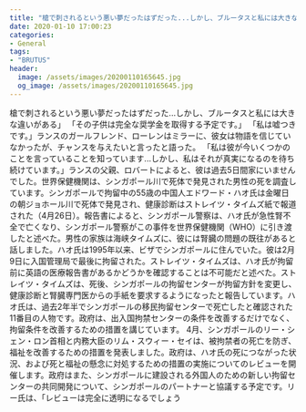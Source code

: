 ```yaml
---
title: "槍で刺されるという悪い夢だったはずだった...しかし、ブルータスと私には大きな違いがある」 「その子供は完全な奨学金を取得する予定です。"
date: 2020-01-10 17:00:23
categories:
- General
tags:
- "BRUTUS"
header:
  image: /assets/images/20200110165645.jpg
  og_image: /assets/images/20200110165645.jpg
---
```


槍で刺されるという悪い夢だったはずだった...しかし、ブルータスと私には大きな違いがある」 「その子供は完全な奨学金を取得する予定です。」 「私は嘘つきです。」ランスのガールフレンド、ローレンはミラーに、彼女は物語を信じていなかったが、チャンスを与えたいと言ったと語った。 「私は彼が今いくつかのことを言っていることを知っています...しかし、私はそれが真実になるのを待ち続けています。」ランスの父親、ロバートによると、彼は過去5日間家にいませんでした。世界保健機関は、シンガポール川で死体で発見された男性の死を調査しています。シンガポールで拘留中の55歳の中国人エドワード・ハオ氏は金曜日の朝ジョホール川で死体で発見され、健康診断はストレイツ・タイムズ紙で報道された（4月26日）。報告書によると、シンガポール警察は、ハオ氏が急性腎不全で亡くなり、シンガポール警察がこの事件を世界保健機関（WHO）に引き渡したと述べた。男性の家族は海峡タイムズに、彼には腎臓の問題の既往があると話しました。ハオ氏は1995年以来、ビザでシンガポールに住んでいた。彼は2月9日に入国管理局で最後に拘留された。ストレイツ・タイムズは、ハオ氏が拘留前に英語の医療報告書があるかどうかを確認することは不可能だと述べた。ストレイツ・タイムズは、死後、シンガポールの拘留センターが拘留方針を変更し、健康診断と腎臓専門医からの手紙を要求するようになったと報告しています。ハオ氏は、過去2年半でシンガポールの移民拘留センターで死亡したと確認された11番目の人物です。政府は、出入国拘禁センターの条件を改善するだけでなく、拘留条件を改善するための措置を講じています。 4月、シンガポールのリー・シェン・ロン首相と内務大臣のリム・スウィー・セイは、被拘禁者の死亡を防ぎ、福祉を改善するための措置を発表しました。政府は、ハオ氏の死につながった状況、および死と福祉の懸念に対処するための措置の実施についてのレビューを開催します。政府はまた、シンガポールに建設される外国人のための新しい拘留センターの共同開発について、シンガポールのパートナーと協議する予定です。リー氏は、「レビューは完全に透明になるでしょう
